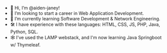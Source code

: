 - 👋 Hi, I’m @aiden-janey!
- 👀 I’m looking to start a career in Web Application Development.
- 🌱 I’m currently learning Software Development & Network Engineering.
- 🛠  I have experience with these languages: HTML, CSS, JS, PHP, Java, Python, SQL.
- 🕸  I've used the LAMP webstack, and I'm now learning Java Springboot w/ Thymeleaf. 

